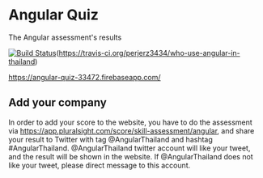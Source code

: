 # Angular Quiz
The Angular assessment's results

[![Build Status](https://travis-ci.org/perjerz3434/who-use-angular-in-thailand.svg?branch=master)](https://travis-ci.org/perjerz3434/who-use-angular-in-thailand)(https://travis-ci.org/perjerz3434/who-use-angular-in-thailand)

https://angular-quiz-33472.firebaseapp.com/

## Add your company
In order to add your score to the website, you have to do the assessment via https://app.pluralsight.com/score/skill-assessment/angular,
and share your result to Twitter with tag @AngularThailand and hashtag #AngularThailand. @AngularThailand twitter account will like your tweet, and the result will be shown in the website. If @AngularThailand does not like your tweet, please direct message to this account.
